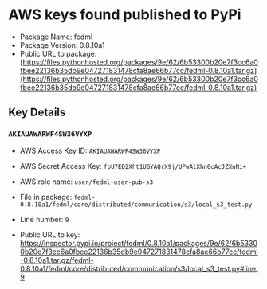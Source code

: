 # AWS keys found published to PyPi

* Package Name: fedml
* Package Version: 0.8.10a1
* Public URL to package: [https://files.pythonhosted.org/packages/9e/62/6b53300b20e7f3cc6a0fbee22136b35db9e047271831478cfa8ae66b77cc/fedml-0.8.10a1.tar.gz](https://files.pythonhosted.org/packages/9e/62/6b53300b20e7f3cc6a0fbee22136b35db9e047271831478cfa8ae66b77cc/fedml-0.8.10a1.tar.gz)

## Key Details

### `AKIAUAWARWF4SW36VYXP`

* AWS Access Key ID: `AKIAUAWARWF4SW36VYXP`
* AWS Secret Access Key: `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` 
* AWS role name: `user/fedml-user-pub-s3`
* File in package: `fedml-0.8.10a1/fedml/core/distributed/communication/s3/local_s3_test.py`
* Line number: `9`

* Public URL to key: https://inspector.pypi.io/project/fedml/0.8.10a1/packages/9e/62/6b53300b20e7f3cc6a0fbee22136b35db9e047271831478cfa8ae66b77cc/fedml-0.8.10a1.tar.gz/fedml-0.8.10a1/fedml/core/distributed/communication/s3/local_s3_test.py#line.9


